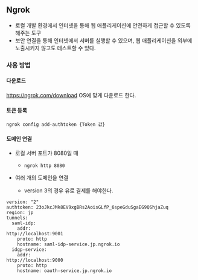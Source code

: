 ## Ngrok
* 로컬 개발 환경에서 인터넷을 통해 웹 애플리케이션에 안전하게 접근할 수 있도록 해주는 도구  
* 보안 연결을 통해 인터넷에서 서버를 실행할 수 있으며, 웹 애플리케이션을 외부에 노출시키지 않고도 테스트할 수 있다.

### 사용 방법

#### 다운로드
https://ngrok.com/download OS에 맞게 다운로드 한다.

#### 토큰 등록
`ngrok config add-authtoken {Token 값}`

#### 도메인 연결
* 로컬 서버 포트가 8080일 때  
  * `ngrok http 8080`

* 여러 개의 도메인을 연결
  * version 3의 경우 유로 결제를 해야한다.
```
version: "2"
authtoken: 23oJkcJMk8EV9xgBRs2AoisGLfP_6speGduSgaEG9QShjaZuq
region: jp
tunnels:
  saml-idp:
    addr:
http://localhost:9001
    proto: http
    hostname: saml-idp-service.jp.ngrok.io
  idgp-service:
    addr:
http://localhost:9000
    proto: http
    hostname: oauth-service.jp.ngrok.io
```